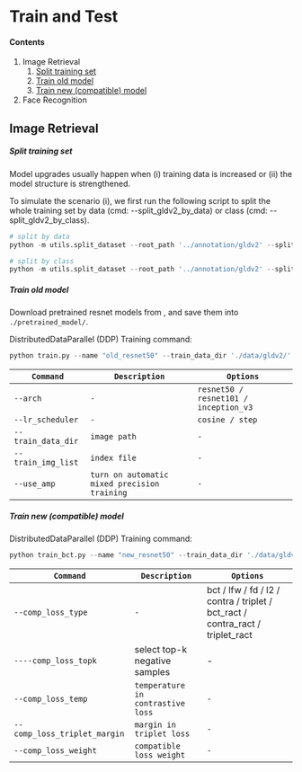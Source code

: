 # Train and Test

#### Contents
1. Image Retrieval
   1. [Split training set](#Split-training-set)
   2. [Train old model](#Train-old-model)
   3. [Train new (compatible) model](#Train-new-(compatible)-model)
2. Face Recognition



## Image Retrieval

##### Split training set

  Model upgrades usually happen when (i) training data is increased or (ii) the model structure is strengthened.
  
  To simulate the scenario (i), we first run the following script to split the whole training set by data (cmd: --split_gldv2_by_data) or class (cmd: --split_gldv2_by_class).

  ```python
  # split by data
  python -m utils.split_dataset --root_path '../annotation/gldv2' --split_gldv2_by_data --split_ratio 0.3

  # split by class
  python -m utils.split_dataset --root_path '../annotation/gldv2' --split_gldv2_by_class --split_ratio 0.3
  ```
  

##### Train old model
Download pretrained resnet models from , and save them into `./pretrained_model/`.

DistributedDataParallel (DDP) Training command:

  ```python
  python train.py --name "old_resnet50" --train_data_dir './data/gldv2/' --train_img_list './annotation/gldv2/gldv2_old_30percent_data.txt' --dist-url 'tcp://127.0.0.1:23456' --dist-backend 'nccl' --multiprocessing-distributed --world-size 1 --rank 0 --arch resnet50  --pretrained_model_path "./pretrained_model/resnet50-0676ba61.pth" --epochs 30 -bs 192 --workers 8 --lr_scheduler cosine --lr 0.1  --val_period 5 -c config.json --use_amp
  ```

| `Command`          | `Description`                                | `Options`                             |
| ------------------ | -------------------------------------------- | ------------------------------------- |
| `--arch`           | `-`                                          | `resnet50 / resnet101 / inception_v3` |
| `--lr_scheduler`   | `-`                                          | `cosine / step`                       |
| `--train_data_dir` | `image path`                                 | `-`                                   |
| `--train_img_list` | `index file`                                 | `-`                                   |
| `--use_amp`        | `turn on automatic mixed precision training` | `-`                                   |


##### Train new (compatible) model
DistributedDataParallel (DDP) Training command:

  ```python
  python train_bct.py --name "new_resnet50" --train_data_dir './data/gldv2/' --train_img_list './annotation/gldv2/label_81313.txt' --dist-url 'tcp://127.0.0.1:23456' --dist-backend 'nccl' --multiprocessing-distributed --world-size 1 --rank 0 --arch resnet50  --pretrained_model_path "./pretrained_model/resnet50-0676ba61.pth" --epochs 30 -bs 192 --workers 8 --lr_scheduler cosine --lr 0.1  --val_period 5 -c config.json --use_amp --old_arch resnet50 --old_pretrained_model_path './saved/old_resnet50/xxx/models/ckpt/xxx.pth.tar' --comp_loss_type contra_ract --comp_loss_topk 10
  ```

| `Command`                    | `Description`                     | `Options`                                                    |
| ---------------------------- | --------------------------------- | ------------------------------------------------------------ |
| `--comp_loss_type`           | `-`                               | bct / lfw / fd / l2 / contra / triplet / bct_ract / contra_ract / triplet_ract |
| `----comp_loss_topk`         | select top-k negative samples     | -                                                            |
| `--comp_loss_temp`           | `temperature in contrastive loss` | `-`                                                          |
| `--comp_loss_triplet_margin` | `margin in triplet loss`          | `-`                                                          |
| `--comp_loss_weight`         | `compatible loss weight`          | `-`                                                          |